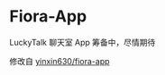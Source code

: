 # Fiora-App

LuckyTalk 聊天室 App 筹备中，尽情期待

修改自 [yinxin630/fiora-app](https://github.com/yinxin630/fiora-app)

